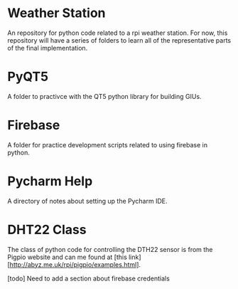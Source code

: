 # Weather Station
An repository for python code related to a rpi weather station.  For now,
this repository will have a series of folders to learn all of the
representative parts of the final implementation.

# PyQT5
A folder to practivce with the QT5 python library for building GIUs.

# Firebase
A folder for practice development scripts related to using firebase
in python.

# Pycharm Help
A directory of notes about setting up the Pycharm IDE.

# DHT22 Class
The class of python code for controlling the DTH22 sensor is from the\
Pigpio website and can me found at [this link][http://abyz.me.uk/rpi/pigpio/examples.html].


[todo] Need to add a section about firebase credentials
